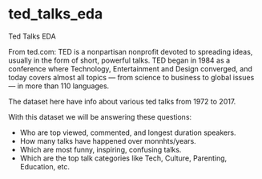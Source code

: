 # ted_talks_eda
Ted Talks EDA 

From ted.com:
TED is a nonpartisan nonprofit devoted to spreading ideas, usually in the form of short, powerful talks. TED began in 1984 as a conference where Technology, Entertainment and Design converged, and today covers almost all topics — from science to business to global issues — in more than 110 languages.

The dataset here have info about various ted talks from 1972 to 2017.

With this dataset we will be answering these questions:
* Who are top viewed, commented, and longest duration speakers.
* How many talks have happened over monnhts/years.
* Which are most funny, inspiring, confusing talks.
* Which are the top talk categories like Tech, Culture, Parenting, Education, etc.
